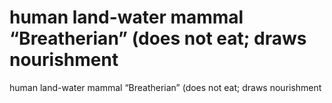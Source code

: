 # human land-water mammal “Breatherian” (does not eat; draws nourishment

human land-water mammal “Breatherian” (does not eat; draws nourishment